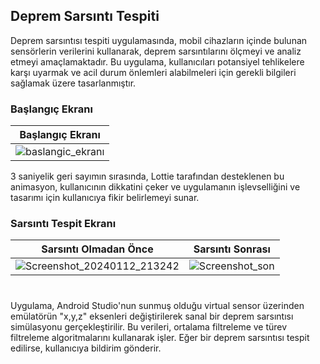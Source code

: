 ## Deprem Sarsıntı Tespiti

  Deprem sarsıntısı tespiti uygulamasında, mobil cihazların içinde bulunan sensörlerin verilerini kullanarak, deprem sarsıntılarını ölçmeyi ve analiz etmeyi amaçlamaktadır. Bu uygulama, kullanıcıları potansiyel tehlikelere karşı uyarmak ve acil durum önlemleri alabilmeleri için gerekli bilgileri sağlamak üzere tasarlanmıştır.

### Başlangıç Ekranı
| Başlangıç Ekranı |
|    -------------------------------------------------------------------------------   |
|![baslangic_ekranı](https://github.com/aysedeveden/SarsintiTespiti/assets/116079495/b754ddfb-fe5c-4fc0-9db1-aa56e8c95e2f)|
3 saniyelik geri sayımın sırasında, Lottie tarafından desteklenen bu animasyon, kullanıcının dikkatini çeker ve uygulamanın işlevselliğini ve tasarımı için kullanıcıya fikir belirlemeyi sunar.


### Sarsıntı Tespit Ekranı
| Sarsıntı Olmadan Önce | Sarsıntı Sonrası |
|   -------------------------------------------------   |    --------------------------------------------------  |
|![Screenshot_20240112_213242](https://github.com/aysedeveden/SarsintiTespiti/assets/116079495/22e26e81-83ab-4c5e-a9d5-1b539ba416fb)|![Screenshot_son](https://github.com/aysedeveden/SarsintiTespiti/assets/116079495/a60d5313-0314-4caf-b5cb-4addb19d6ec4)|
#
Uygulama, Android Studio'nun sunmuş olduğu virtual sensor üzerinden emülatörün "x,y,z" eksenleri değiştirilerek sanal bir deprem sarsıntısı simülasyonu gerçekleştirilir. Bu verileri, ortalama filtreleme ve türev filtreleme algoritmalarını kullanarak işler. Eğer bir deprem sarsıntısı tespit edilirse, kullanıcıya bildirim gönderir.

</br>




